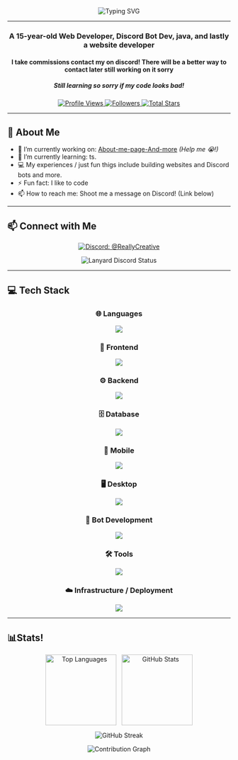 <div align="center">
  <img src="https://readme-typing-svg.demolab.com?font=Monospace&size=25&duration=3000&pause=500&color=00F7BB&width=600&center=true&vCenter=true&lines=Hello.;My+name+it+ReallyCreative" alt="Typing SVG" />
</div>

---

<h3 align="center">A 15-year-old Web Developer, Discord Bot Dev, java, and lastly a website developer </h3>
<h4 align="center">I take commissions contact my on discord! There will be a better way to contact later still working on it sorry</h4>
<h5 align="center">Still learning so sorry if my code looks bad!</h5>

<p align="center">
  <a href="https://komarev.com/ghpvc/?username=ReallyCreativeDev">
    <img src="https://komarev.com/ghpvc/?username=ReallyCreativeDev&label=Profile%20views&color=0e75b6&style=flat" alt="Profile Views"/>
  </a>
  <a href="https://github.com/ReallyCreativeDev?tab=followers">
    <img src="https://img.shields.io/github/followers/ReallyCreativeDev?label=Followers&style=flat&color=00F7BB" alt="Followers"/>
  </a>
  <a href="https://github.com/ReallyCreativeDev?tab=repositories">
    <img src="https://img.shields.io/github/stars/ReallyCreativeDev?affiliations=OWNER%2CCOLLABORATOR&style=flat&color=00F7BB" alt="Total Stars"/>
  </a>
</p>

---

## 🚀 About Me

*   🔭 I’m currently working on: [About-me-page-And-more](https://github.com/ReallyCreativeYT/Cool-pfp-file) *(Help me 😭!)*
*   🌱 I’m currently learning: ts.
*   💻 My experiences / just fun thigs include building websites and Discord bots and more.
*   ⚡ Fun fact: I like to code
*   📫 How to reach me: Shoot me a message on Discord! (Link below)

---

## 📫 Connect with Me

<p align="center">
  <a href="https://discord.com/users/1025574755593625681" target="_blank">
    <img src="https://img.shields.io/badge/Discord-%40ReallyCreative-7289DA?style=for-the-badge&logo=discord&logoColor=white" alt="Discord: @ReallyCreative"/>
  </a>
</p>

<!-- Lanyard Discord Status -->
<p align="center">
  <img src="https://lanyard-profile-readme.vercel.app/api/1025574755593625681?bg=1F2227&borderRadius=8px" alt="Lanyard Discord Status"/>
</p>
<!-- End Lanyard Discord Status -->

---

## 💻 Tech Stack
<div align="center">

### 🌐 Languages  
<img src="https://go-skill-icons.vercel.app/api/icons?i=html,css,js,ts,py,rust,java" />

### 🎨 Frontend  
<img src="https://go-skill-icons.vercel.app/api/icons?i=react,next,tailwindcss,redux,zustand" />

### ⚙️ Backend  
<img src="https://go-skill-icons.vercel.app/api/icons?i=nodejs,express,hono,flask,drizzle" />

### 🗄️ Database  
<img src="https://go-skill-icons.vercel.app/api/icons?i=mongo,mysql" />

### 📱 Mobile  
<img src="https://go-skill-icons.vercel.app/api/icons?i=expo" />

### 🖥 Desktop
<img src="https://go-skill-icons.vercel.app/api/icons?i=electron,tauri" />

### 🤖 Bot Development
<img src="https://go-skill-icons.vercel.app/api/icons?i=discordjs" />

### 🛠️ Tools
<img src="https://go-skill-icons.vercel.app/api/icons?i=vscode,dreamweaver,pycharm,git,github,postman" />

### ☁️ Infrastructure / Deployment  
<img src="https://go-skill-icons.vercel.app/api/icons?i=cloudflare,workers,vercel,render,aws" /><br/>  

</div>

---

## 📊Stats!
<div align="center" style="display:flex;gap:12px;justify-content:center;align-items:center;flex-wrap:wrap;">
  <img
    src="https://github-readme-stats.vercel.app/api/top-langs?username=ReallyCreativeDev&show_icons=true&locale=en&layout=compact&theme=tokyonight"
    alt="Top Languages"
    style="height:160px; object-fit:contain;"
  />
  <img
    src="https://github-readme-stats.vercel.app/api?username=ReallyCreativeDev&show_icons=true&locale=en&theme=tokyonight"
    alt="GitHub Stats"
    style="height:160px; object-fit:contain;"
  />
</div>

<p align="center">
  <img
    src="https://streak-stats.demolab.com?user=ReallyCreativeDev&theme=dark&hide_border=true"
    alt="GitHub Streak"
  />
</p>

<p align="center">
  <img
    src="https://github-readme-activity-graph.vercel.app/graph?username=ReallyCreativeDev&theme=tokyo-night&hide_border=true&custom_title=Contribution%20Graph"
    alt="Contribution Graph"
  />
</p>
